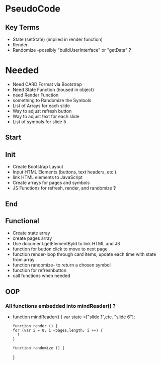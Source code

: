 # PseudoCode

## Key Terms
  - State (setState) (implied in render function)
  - Render
  - Randomize
  -possibly "buildUserInterface" or "getData" **?**

# Needed
* Need CARD Format via Bootstrap
* Need State Function (housed in object)
* need Render Function
* something to Randomize the Symbols
* List of Arrays for each slide 
* Way to adjust refresh button
* Way to adjust text for each slide
* List of symbols for slide 5

## Start
## Init
  - Create Bootstrap Layout
  - Input HTML Elements (buttons, text headers, etc.)
  - link HTML elements to JavaScript
  - Create arrays for pages and symbols
  - JS Functions for refresh, render, and randomize **?**
## End

## Functional
- Create state array
- create pages array
- Use document.getElementById to link HTML and JS
- function for button click to move to next page
- function render-loop through card items, update each time with state from array
- function randomize- to return a chosen symbol
- function for refreshbutton
- call functions when needed


## OOP
  ### All functions embedded into mindReader() **?**
- function mindReader() {
      var state =["slide 1",etc. "slide 6"];
      
      function render () {
      for (var i = 0; i <pages.length; i ++) {
        ?
      }
      
      function randomize () {
  }
